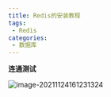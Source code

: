 ```yaml
---
title: Redis的安装教程
tags:
 - Redis
categories:
 - 数据库
---
```





**连通测试**

![image-20211124161231324](C:/Users/20689/AppData/Roaming/Typora/typora-user-images/image-20211124161231324.png)

